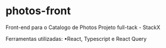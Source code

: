 # photos-front
Front-end para o Catalogo de Photos
Projeto full-tack - StackX

Ferramentas utilizadas:
•React, Typescript e React Query
